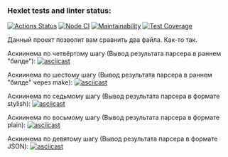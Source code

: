 ### Hexlet tests and linter status:
[![Actions Status](https://github.com/vadimkulishov/frontend-project-46/workflows/hexlet-check/badge.svg)](https://github.com/vadimkulishov/frontend-project-46/actions)
[![Node CI](https://github.com/vadimkulishov/frontend-project-46/actions/workflows/nodejs.yml/badge.svg)](https://github.com/vadimkulishov/frontend-project-46/actions/workflows/nodejs.yml)
[![Maintainability](https://api.codeclimate.com/v1/badges/5d494015dc3ef43b1f3d/maintainability)](https://codeclimate.com/github/vadimkulishov/frontend-project-46/maintainability)
[![Test Coverage](https://api.codeclimate.com/v1/badges/5d494015dc3ef43b1f3d/test_coverage)](https://codeclimate.com/github/vadimkulishov/frontend-project-46/test_coverage)

Данный проект позволит вам сравнить два файла.
Как-то так.

Аскиинема по четвёртому шагу (Вывод результата парсера в раннем "билде"):
[![asciicast](https://asciinema.org/a/7fZAHfAgfcVyKw9sxOCNwPQhW.svg)](https://asciinema.org/a/7fZAHfAgfcVyKw9sxOCNwPQhW)

Аскиинема по шестому шагу (Вывод результата парсера в раннем "билде" через make):
[![asciicast](https://asciinema.org/a/x8rHTWVcu46xagrlGSn9Os1MS.svg)](https://asciinema.org/a/x8rHTWVcu46xagrlGSn9Os1MS)

Аскиинема по седьмому шагу (Вывод результата парсера в формате stylish):
[![asciicast](https://asciinema.org/a/7wpeLH8ADwpFZR6aXHB6GaUZ3.svg)](https://asciinema.org/a/7wpeLH8ADwpFZR6aXHB6GaUZ3)

Аскиинема по восьмому шагу (Вывод результата парсера в формате plain):
[![asciicast](https://asciinema.org/a/S0yYhoXV53kG7voLQvEDYvAXw.svg)](https://asciinema.org/a/S0yYhoXV53kG7voLQvEDYvAXw)

Аскиинема по девятому шагу (Вывод результата парсера в формате JSON):
[![asciicast](https://asciinema.org/a/9KLfx2jaKNzWAPHN8cXNDCcbx.svg)](https://asciinema.org/a/9KLfx2jaKNzWAPHN8cXNDCcbx)
